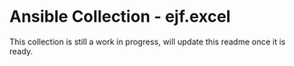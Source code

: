 # Ansible Collection - ejf.excel

This collection is still a work in progress, will update this readme once it is ready.
